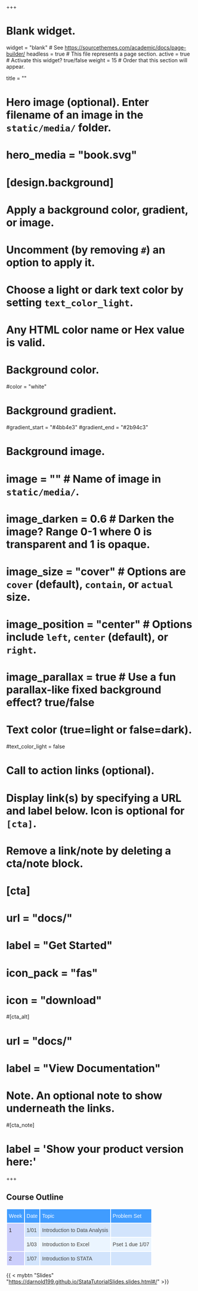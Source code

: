 +++
# Blank widget.
widget = "blank"  # See https://sourcethemes.com/academic/docs/page-builder/
headless = true  # This file represents a page section.
active = true  # Activate this widget? true/false
weight = 15  # Order that this section will appear.

title = ""

# Hero image (optional). Enter filename of an image in the `static/media/` folder.
# hero_media = "book.svg"

# [design.background]
  # Apply a background color, gradient, or image.
  #   Uncomment (by removing `#`) an option to apply it.
  #   Choose a light or dark text color by setting `text_color_light`.
  #   Any HTML color name or Hex value is valid.

  # Background color.
  #color = "white"
  
  # Background gradient.
  #gradient_start = "#4bb4e3"
  #gradient_end = "#2b94c3"
  
  # Background image.
  # image = ""  # Name of image in `static/media/`.
  # image_darken = 0.6  # Darken the image? Range 0-1 where 0 is transparent and 1 is opaque.
  # image_size = "cover"  #  Options are `cover` (default), `contain`, or `actual` size.
  # image_position = "center"  # Options include `left`, `center` (default), or `right`.
  # image_parallax = true  # Use a fun parallax-like fixed background effect? true/false
  
  # Text color (true=light or false=dark).
  #text_color_light = false

# Call to action links (optional).
#   Display link(s) by specifying a URL and label below. Icon is optional for `[cta]`.
#   Remove a link/note by deleting a cta/note block.
# [cta]
#  url = "docs/"
#  label = "Get Started"
#  icon_pack = "fas"
#  icon = "download"
  
#[cta_alt]
#  url = "docs/"
#  label = "View Documentation"

# Note. An optional note to show underneath the links.
#[cta_note]
#  label = '<span class="js-github-release" data-repo="gcushen/hugo-academic">Show your product version here:<!-- V --></span>'
+++

## Course Outline

<style type="text/css">
.tg  {border:none;border-collapse:collapse;border-color:#9ABAD9;border-spacing:0px;}
.tg td{background-color:#EBF5FF;border-color:#9ABAD9;border-style:solid;border-width:2px;color:#444;
  font-family:Arial, sans-serif;font-size:14px;overflow:hidden;padding:10px 5px;word-break:normal;}
.tg th{background-color:#409cff;border-color:#9ABAD9;border-style:solid;border-width:2px;color:#fff;
  font-family:Arial, sans-serif;font-size:14px;font-weight:normal;overflow:hidden;padding:10px 5px;word-break:normal;}
.tg .tg-phtq{background-color:#D2E4FC;border-color:inherit;text-align:left;vertical-align:top}
.tg .tg-zv4m{border-color:#ffffff;text-align:left;vertical-align:top}
.tg .tg-q2ja{background-color:#D2E4FC;border-color:#ffffff;text-align:left;vertical-align:top}
.tg .tg-y3bs{background-color:#cbcefb;border-color:#ffffff;color:#2a2020;text-align:left;vertical-align:top}
</style>
<table class="tg">
<thead>
  <tr>
    <th class="tg-zv4m">Week</th>
    <th class="tg-zv4m">Date</th>
    <th class="tg-zv4m">Topic</th>
    <th class="tg-zv4m">Problem Set</th>
  </tr>
</thead>
<tbody>
  <tr>
    <td class="tg-y3bs" rowspan="2">1</td>
    <td class="tg-q2ja">1/01</td>
    <td class="tg-q2ja">Introduction to Data Analysis</td>
    <td class="tg-q2ja"></td>
  </tr>
  <tr>
    <td class="tg-zv4m">1/03</td>
    <td class="tg-zv4m">Introduction to Excel</td>
    <td class="tg-zv4m">Pset 1 due 1/07</td>
  </tr>
  <tr>
    <td class="tg-y3bs">2</td>
    <td class="tg-q2ja">1/07</td>
    <td class="tg-q2ja">Introduction to STATA</td>
    <td class="tg-q2ja"></td>
  </tr>
</tbody>
</table>

{{ < mybtn "Slides" "https://darnold199.github.io/StataTutorialSlides.slides.html#/" >}} 




